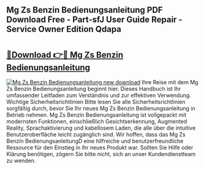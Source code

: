 ## Mg Zs Benzin Bedienungsanleitung PDF Download Free - Part-sfJ User Guide Repair - Service Owner Edition Qdapa

# <h2><a href="http://df3hk1.blite.top/?on=Mg+Zs+Benzin+Bedienungsanleitung">🔗Download 👉🔴 Mg Zs Benzin Bedienungsanleitung</a></h2>

[![Mg Zs Benzin Bedienungsanleitung new download](https://i.imgur.com/lujVjoI.png)](http://df3hk1.blite.top/?on=Mg+Zs+Benzin+Bedienungsanleitung)
Ihre Reise mit dem Mg Zs Benzin Bedienungsanleitung beginnt hier. Dieses Handbuch ist Ihr umfassender Leitfaden zum Verständnis und zur effektiven Verwendung. Wichtige Sicherheitsrichtlinien Bitte lesen Sie alle Sicherheitsrichtlinien sorgfältig durch, bevor Sie Ihr neues Mg Zs Benzin Bedienungsanleitung in Betrieb nehmen. Mg Zs Benzin Bedienungsanleitung ist vollgepackt mit modernsten Funktionen, einschließlich Gesichtserkennung, Augmented Reality, Sprachaktivierung und kabellosem Laden, die alle über die intuitive Benutzeroberfläche leicht zugänglich sind. Wir hoffen, dass das Mg Zs Benzin BedienungsanleitungD eine hilfreiche und benutzerfreundliche Ressource für den Einstieg in Ihr neues Produkt war. Sollten Sie Hilfe oder Klärung benötigen, zögern Sie bitte nicht, sich an unser Kundendienstteam zu wenden.
